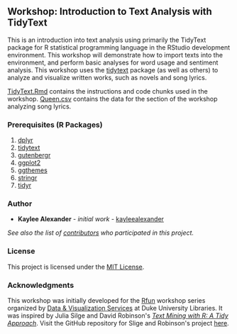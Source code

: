 ## Workshop: Introduction to Text Analysis with TidyText

This is an introduction into text analysis using primarily the TidyText package for R statistical programming language in the RStudio development environment. This workshop will demonstrate how to import texts into the environment, and perform basic analyses for word usage and sentiment analysis. This workshop uses the [tidytext](https://www.tidytextmining.com/) package (as well as others) to analyze and visualize written works, such as novels and song lyrics. 

[TidyText.Rmd](https://github.com/kayleealexander/TidyText/blob/master/TidyText.Rmd) contains the instructions and code chunks used in the workshop. [Queen.csv](https://github.com/kayleealexander/TidyText/blob/master/Queen.csv) contains the data for the section of the workshop analyzing song lyrics. 

### Prerequisites (R Packages)

1. [dplyr](https://dplyr.tidyverse.org/)
2. [tidytext](https://cran.r-project.org/web/packages/tidytext/vignettes/tidytext.html)
3. [gutenbergr](https://cran.r-project.org/web/packages/gutenbergr/vignettes/intro.html)
4. [ggplot2](https://ggplot2.tidyverse.org/)
5. [ggthemes](https://www.rdocumentation.org/packages/ggthemes/versions/3.5.0)
6. [stringr](https://cran.r-project.org/web/packages/stringr/vignettes/stringr.html)
7. [tidyr](https://tidyr.tidyverse.org/)

### Author

* **Kaylee Alexander** - *initial work* -  [kayleealexander](https://github.com/kayleealexander)

*See also the list of [contributors](https://github.com/kayleealexander/TidyText/graphs/contributors) who participated in this project.*

### License

This project is licensed under the [MIT License](https://github.com/kayleealexander/TidyText/blob/master/LICENSE).

### Acknowledgments

This workshop was initially developed for the [Rfun](http://rfun.library.duke.edu) workshop series organized by [Data & Visualization Services](https://duke.libcal.com/profile/20463) at Duke University Libraries. It was inspired by Julia Silge and David Robinson's [*Text Mining with R: A Tidy Approach*](https://www.tidytextmining.com/). Visit the GitHub repository for Slige and Robinson's project [here](https://github.com/dgrtwo/tidy-text-mining).
